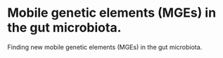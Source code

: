# Mobile genetic elements (MGEs) in the gut microbiota.

Finding new mobile genetic elements (MGEs) in the gut microbiota.

